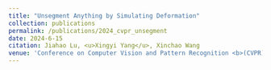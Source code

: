 ```yaml
---
title: "Unsegment Anything by Simulating Deformation"
collection: publications
permalink: /publications/2024_cvpr_unsegment
date: 2024-6-15
citation: Jiahao Lu, <u>Xingyi Yang</u>, Xinchao Wang
venue: 'Conference on Computer Vision and Pattern Recognition <b>(CVPR)</b>'
---
```


